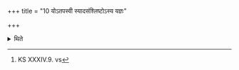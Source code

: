 +++
title = "10 योऽतपस्वी स्यादसंश्लिष्टोऽस्य यज्ञः"

+++

<details><summary>थिते</summary>

10. His sacrifice will be unconnected who would be with out penance. He practises penance, thereby he causes the sacrifice to be connected-Thus is known from a Brāhmaṇa-text[^1].  

[^1]: KS XXXIV.9. vs
</details>
